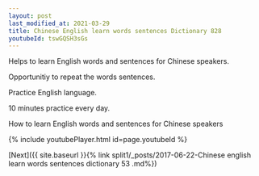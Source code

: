 ```yaml
---
layout: post
last_modified_at: 2021-03-29
title: Chinese English learn words sentences Dictionary 828 
youtubeId: tswGQSH3sGs
---
```

 
 
Helps to learn English words and sentences for Chinese speakers.

Opportunitiy to repeat the words sentences. 

Practice English language. 
 
10 minutes practice every day. 
 
How to learn English words and sentences for Chinese speakers 
 
{% include youtubePlayer.html id=page.youtubeId %}
 
 
[Next]({{ site.baseurl }}{% link  split1/_posts/2017-06-22-Chinese english learn words sentences dictionary 53 .md%})
 
